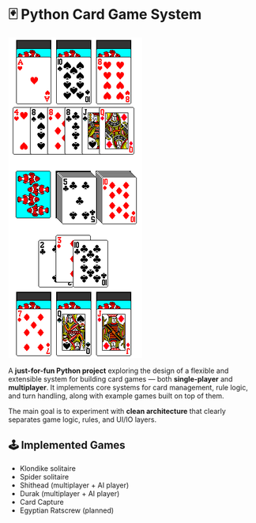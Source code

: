 # 🃏 Python Card Game System

![Alt text](assets/example.png?raw=true "example")

A **just-for-fun Python project** exploring the design of a flexible and extensible system for building card games — both **single-player** and **multiplayer**.
It implements core systems for card management, rule logic, and turn handling, along with example games built on top of them.

The main goal is to experiment with **clean architecture** that clearly separates game logic, rules, and UI/IO layers.

## 🕹️ Implemented Games

* Klondike solitaire
* Spider solitaire
* Shithead (multiplayer + AI player)
* Durak (multiplayer + AI player)
* Card Capture
* Egyptian Ratscrew (planned)
